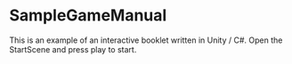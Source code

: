 # SampleGameManual

This is an example of an interactive booklet written in Unity / C#. Open the StartScene and press play to start.
